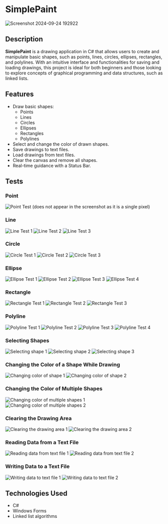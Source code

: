 # SimplePaint

![Screenshot 2024-09-24 192922](https://github.com/user-attachments/assets/0e519857-e8cc-407f-ae32-fd728c982456)

## Description

**SimplePaint** is a drawing application in C# that allows users to create and manipulate basic shapes, such as points, lines, circles, ellipses, rectangles, and polylines. With an intuitive interface and functionalities for saving and loading drawings, this project is ideal for both beginners and those looking to explore concepts of graphical programming and data structures, such as linked lists.

## Features

- Draw basic shapes:
  - Points
  - Lines
  - Circles
  - Ellipses
  - Rectangles
  - Polylines
- Select and change the color of drawn shapes.
- Save drawings to text files.
- Load drawings from text files.
- Clear the canvas and remove all shapes.
- Real-time guidance with a Status Bar.

## Tests

### Point
<img src="https://github.com/user-attachments/assets/0e519857-e8cc-407f-ae32-fd728c982456" alt="Point Test (does not appear in the screenshot as it is a single pixel)">

### Line
<img src="https://github.com/user-attachments/assets/966ec6dd-8a20-4aef-8a4c-47c4b6458c34" alt="Line Test 1">
<img src="https://github.com/user-attachments/assets/f8b63144-95d5-40c2-ba83-7030be9abff0" alt="Line Test 2">
<img src="https://github.com/user-attachments/assets/8d670e31-877d-4df6-bf07-1e658206be3b" alt="Line Test 3">

### Circle
<img src="https://github.com/user-attachments/assets/0993aa4d-f132-413b-91cf-68331fc04fe0" alt="Circle Test 1">
<img src="https://github.com/user-attachments/assets/2fffbd25-4691-4db7-b18c-3feec5a01fd1" alt="Circle Test 2">
<img src="https://github.com/user-attachments/assets/d48c792b-3157-435c-8397-eb854e0197f0" alt="Circle Test 3">

### Ellipse
<img src="https://github.com/user-attachments/assets/5f8d9cca-481f-4cde-ba5d-d131b1d833dc" alt="Ellipse Test 1">
<img src="https://github.com/user-attachments/assets/910643a3-be3e-4dec-b7dc-8c38687ff54c" alt="Ellipse Test 2">
<img src="https://github.com/user-attachments/assets/4b2de971-c2b7-48a2-a038-78a52863f242" alt="Ellipse Test 3">
<img src="https://github.com/user-attachments/assets/378cc736-be4e-4054-9f6d-ed3488ad09d5" alt="Ellipse Test 4">

### Rectangle
<img src="https://github.com/user-attachments/assets/c6dd417e-e37b-4de7-8ee4-352326ce63e5" alt="Rectangle Test 1">
<img src="https://github.com/user-attachments/assets/d72d2a82-f234-448f-8241-719bcb04339f" alt="Rectangle Test 2">
<img src="https://github.com/user-attachments/assets/bf26c50e-7708-4e4e-b715-0f4c931012ed" alt="Rectangle Test 3">

### Polyline
<img src="https://github.com/user-attachments/assets/1d3548b1-3647-42e7-9001-4945144028cd" alt="Polyline Test 1">
<img src="https://github.com/user-attachments/assets/dbaaf845-bcc3-4751-96fd-bf0c3572d689" alt="Polyline Test 2">
<img src="https://github.com/user-attachments/assets/34db0cff-9e55-4b34-810b-5d18086d67db" alt="Polyline Test 3">
<img src="https://github.com/user-attachments/assets/67df5703-717c-4f6c-adfc-1729ea4784b4" alt="Polyline Test 4">

### Selecting Shapes
<img src="https://github.com/user-attachments/assets/ba01b413-85ce-44d5-9a95-4e9018cc5f3d" alt="Selecting shape 1">
<img src="https://github.com/user-attachments/assets/3757f54f-1aad-4449-b0f3-3970ef47e0eb" alt="Selecting shape 2">
<img src="https://github.com/user-attachments/assets/bbb624c4-e9ea-4e55-9b8f-964150346ebc" alt="Selecting shape 3">

### Changing the Color of a Shape While Drawing
<img src="https://github.com/user-attachments/assets/aabd9fe3-89c4-4981-a629-ebb05cedb1d4" alt="Changing color of shape 1">
<img src="https://github.com/user-attachments/assets/f3a6a975-5f89-4c9b-8cc4-6862b602dab1" alt="Changing color of shape 2">

### Changing the Color of Multiple Shapes
<img src="https://github.com/user-attachments/assets/4d3ecf48-1113-453c-84e1-332e69e5d315" alt="Changing color of multiple shapes 1">
<img src="https://github.com/user-attachments/assets/2775366a-ccf5-4755-ab7b-bbd24ecfa60e" alt="Changing color of multiple shapes 2">

### Clearing the Drawing Area
<img src="https://github.com/user-attachments/assets/a4b0eee3-860b-4c58-9de9-195a4b3b3880" alt="Clearing the drawing area 1">
<img src="https://github.com/user-attachments/assets/7e2327a4-bd47-44b3-bf38-7dfdd76a0dc8" alt="Clearing the drawing area 2">

### Reading Data from a Text File
<img src="https://github.com/user-attachments/assets/0b179f41-9910-48e8-909a-771ca02ec0a2" alt="Reading data from text file 1">
<img src="https://github.com/user-attachments/assets/71dea892-8025-460e-8a81-a67249c5c34e" alt="Reading data from text file 2">

### Writing Data to a Text File
<img src="https://github.com/user-attachments/assets/6692fba2-67ba-408e-817c-3dd56a5daf8b" alt="Writing data to text file 1">
<img src="https://github.com/user-attachments/assets/133b2970-d706-4998-9326-7558e27afe6b" alt="Writing data to text file 2">

## Technologies Used

- C#
- Windows Forms
- Linked list algorithms
